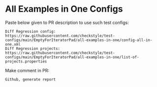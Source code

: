 # All Examples in One Configs
Paste below given to PR description to use such test configs:
```
Diff Regression config: https://raw.githubusercontent.com/checkstyle/test-configs/main/EmptyForIteratorPad/all-examples-in-one/config-all-in-one.xml
Diff Regression projects: https://raw.githubusercontent.com/checkstyle/test-configs/main/EmptyForIteratorPad/all-examples-in-one/list-of-projects.properties
```
Make comment in PR:
```
Github, generate report
```
